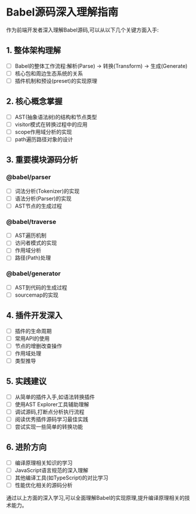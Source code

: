 # Babel源码深入理解指南

作为前端开发者深入理解Babel源码,可以从以下几个关键方面入手:

## 1. 整体架构理解

- [ ] Babel的整体工作流程:解析(Parse) -> 转换(Transform) -> 生成(Generate)
- [ ] 核心包和周边生态系统的关系
- [ ] 插件机制和预设(preset)的实现原理

## 2. 核心概念掌握

- [ ] AST(抽象语法树)的结构和节点类型
- [ ] visitor模式在转换过程中的应用
- [ ] scope作用域分析的实现
- [ ] path遍历路径对象的设计

## 3. 重要模块源码分析

### @babel/parser
- [ ] 词法分析(Tokenizer)的实现
- [ ] 语法分析(Parser)的实现
- [ ] AST节点的生成过程

### @babel/traverse  
- [ ] AST遍历机制
- [ ] 访问者模式的实现
- [ ] 作用域分析
- [ ] 路径(Path)处理

### @babel/generator
- [ ] AST到代码的生成过程
- [ ] sourcemap的实现

## 4. 插件开发深入

- [ ] 插件的生命周期
- [ ] 常用API的使用
- [ ] 节点的增删改查操作
- [ ] 作用域处理
- [ ] 类型推导

## 5. 实践建议

- [ ] 从简单的插件入手,如语法转换插件
- [ ] 使用AST Explorer工具辅助理解
- [ ] 调试源码,打断点分析执行流程
- [ ] 阅读优秀插件源码学习最佳实践
- [ ] 尝试实现一些简单的转换功能

## 6. 进阶方向

- [ ] 编译原理相关知识的学习
- [ ] JavaScript语言规范的深入理解
- [ ] 其他编译工具(如TypeScript)的对比学习
- [ ] 性能优化相关的源码分析

通过以上方面的深入学习,可以全面理解Babel的实现原理,提升编译原理相关的技术能力。
